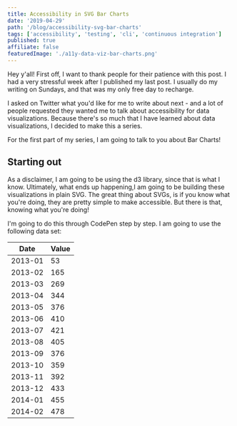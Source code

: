 ```yaml
---
title: Accessibility in SVG Bar Charts
date: '2019-04-29'
path: '/blog/accessibility-svg-bar-charts'
tags: ['accessibility', 'testing', 'cli', 'continuous integration']
published: true
affiliate: false
featuredImage: './a11y-data-viz-bar-charts.png'
---
```


Hey y'all! First off, I want to thank people for their patience with this post. I had a very stressful week after I published my last post. I usually do my writing on Sundays, and that was my only free day to recharge.

I asked on Twitter what you'd like for me to write about next - and a lot of people requested they wanted me to talk about accessibility for data visualizations. Because there's so much that I have learned about data visualizations, I decided to make this a series.

For the first part of my series, I am going to talk to you about Bar Charts!

## Starting out

As a disclaimer, I am going to be using the d3 library, since that is what I know. Ultimately, what ends up happening,I am going to be building these visualizations in plain SVG. The great thing about SVGs, is if you know what you're doing, they are pretty simple to make accessible. But there is that, knowing what you're doing!

I'm going to do this through CodePen step by step. I am going to use the following data set:

<table>
  <thead>
    <tr>
      <th>Date</th>
      <th>Value</th>
    </tr>
  </thead>
  <tbody>
    <tr>
      <td>2013-01</td>
      <td>53</td>
    </tr>
    <tr>
      <td>2013-02</td>
      <td>165</td>
    </tr>
    <tr>
      <td>2013-03</td>
      <td>269</td>
    </tr>
    <tr>
      <td>2013-04</td>
      <td>344</td>
    </tr>
    <tr>
      <td>2013-05</td>
      <td>376</td>
    </tr>
    <tr>
      <td>2013-06</td>
      <td>410</td>
    </tr>
     <tr>
      <td>2013-07</td>
      <td>421</td>
    </tr>
    <tr>
      <td>2013-08</td>
      <td>405</td>
    </tr>
    <tr>
      <td>2013-09</td>
      <td>376</td>
    </tr>
    <tr>
      <td>2013-10</td>
      <td>359</td>
    </tr>
    <tr>
      <td>2013-11</td>
      <td>392</td>
    </tr>
    <!--  -->
    <tr>
      <td>2013-12</td>
      <td>433</td>
    </tr>
    <tr>
      <td>2014-01</td>
      <td>455</td>
    </tr>
    <tr>
      <td>2014-02</td>
      <td>478</td>
    </tr>
  </tbody>
</table>
